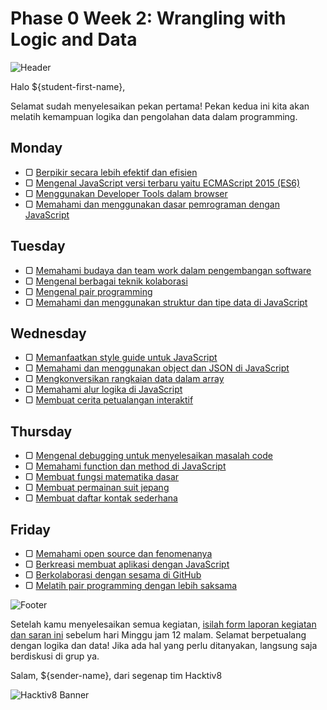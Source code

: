 # Phase 0 Week 2: Wrangling with Logic and Data

![Header](images/header.png)

Halo ${student-first-name},

Selamat sudah menyelesaikan pekan pertama! Pekan kedua ini kita akan melatih kemampuan logika dan pengolahan data dalam programming.

## Monday

- ▢ [Berpikir secara lebih efektif dan efisien](./thinking.md)
- ▢ [Mengenal JavaScript versi terbaru yaitu ECMAScript 2015 (ES6)](./js-ecmascript.md)
- ▢ [Menggunakan Developer Tools dalam browser](./dev-tools.md)
- ▢ [Memahami dan menggunakan dasar pemrograman dengan JavaScript](./js-basics.md)

## Tuesday

- ▢ [Memahami budaya dan team work dalam pengembangan software](./software-culture-teamwork.md)
- ▢ [Mengenal berbagai teknik kolaborasi](./collaboration.md)
- ▢ [Mengenal pair programming](./pair-programming.md)
- ▢ [Memahami dan menggunakan struktur dan tipe data di JavaScript](./js-data.md)

## Wednesday

- ▢ [Memanfaatkan style guide untuk JavaScript](./js-style-guide.md)
- ▢ [Memahami dan menggunakan object dan JSON di JavaScript](./js-object-json.md)
- ▢ [Mengkonversikan rangkaian data dalam array](./array-data-conversion.md)
- ▢ [Memahami alur logika di JavaScript](./js-logic.md)
- ▢ [Membuat cerita petualangan interaktif](./story-interactive.md)

## Thursday

- ▢ [Mengenal debugging untuk menyelesaikan masalah code](./debugging.md)
- ▢ [Memahami function dan method di JavaScript](./js-function-method.md)
- ▢ [Membuat fungsi matematika dasar](./math-basics.md)
- ▢ [Membuat permainan suit jepang](./rock-paper-scissors.md)
- ▢ [Membuat daftar kontak sederhana](./contact-list.md)

## Friday

- ▢ [Memahami open source dan fenomenanya](./open-source.md)
- ▢ [Berkreasi membuat aplikasi dengan JavaScript](./js-application.md)
- ▢ [Berkolaborasi dengan sesama di GitHub](./github-collaboration.md)
- ▢ [Melatih pair programming dengan lebih saksama](./pair-programming-practice.md)

![Footer](images/footer.png)

Setelah kamu menyelesaikan semua kegiatan, [isilah form laporan kegiatan dan saran ini](http://bit.ly/h8-p0-w2) sebelum hari Minggu jam 12 malam. Selamat berpetualang dengan logika dan data! Jika ada hal yang perlu ditanyakan, langsung saja berdiskusi di grup ya.

Salam,
${sender-name}, dari segenap tim Hacktiv8

![Hacktiv8 Banner](images/hacktiv8-banner.png)

